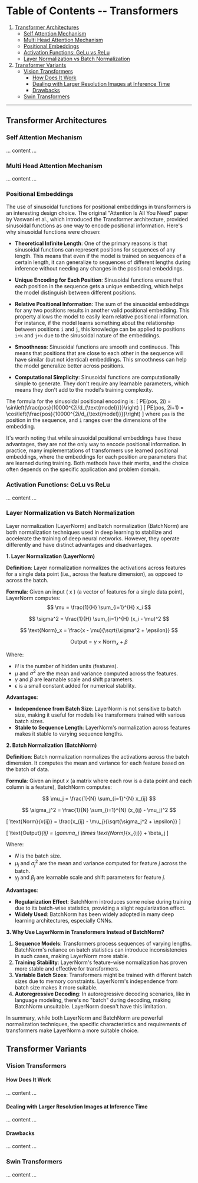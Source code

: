 # Table of Contents -- Transformers
1. [Transformer Architectures](#transformer-architectures)
   - [Self Attention Mechanism](#self-attention-mechanism)
   - [Multi Head Attention Mechanism](#multi-head-attention-mechanism)
   - [Positional Embeddings](#positional-embeddings)
   - [Activation Functions: GeLu vs ReLu](#activation-functions-gelu-vs-relu)
   - [Layer Normalization vs Batch Normalization](#layer-normalization-vs-batch-normalization)
2. [Transformer Variants](#transformer-variants)
   - [Vision Transformers](#vision-transformers)
     - [How Does It Work](#how-does-it-work)
     - [Dealing with Larger Resolution Images at Inference Time](#dealing-with-larger-resolution-images-at-inference-time)
     - [Drawbacks](#drawbacks)
   - [Swin Transformers](#swin-transformers)

---

## Transformer Architectures <a name="transformer-architectures"></a>
### Self Attention Mechanism <a name="self-attention-mechanism"></a>
... content ...

### Multi Head Attention Mechanism <a name="multi-head-attention-mechanism"></a>
... content ...

### Positional Embeddings <a name="positional-embeddings"></a>

The use of sinusoidal functions for positional embeddings in transformers is an interesting design choice. The original "Attention Is All You Need" paper by Vaswani et al., which introduced the Transformer architecture, provided sinusoidal functions as one way to encode positional information. Here's why sinusoidal functions were chosen:

- **Theoretical Infinite Length**: One of the primary reasons is that sinusoidal functions can represent positions for sequences of any length. This means that even if the model is trained on sequences of a certain length, it can generalize to sequences of different lengths during inference without needing any changes in the positional embeddings.

- **Unique Encoding for Each Position**: Sinusoidal functions ensure that each position in the sequence gets a unique embedding, which helps the model distinguish between different positions.

- **Relative Positional Information**: The sum of the sinusoidal embeddings for any two positions results in another valid positional embedding. This property allows the model to easily learn relative positional information. For instance, if the model learns something about the relationship between positions `i` and `j`, this knowledge can be applied to positions `i+k` and `j+k` due to the sinusoidal nature of the embeddings.

- **Smoothness**: Sinusoidal functions are smooth and continuous. This means that positions that are close to each other in the sequence will have similar (but not identical) embeddings. This smoothness can help the model generalize better across positions.

- **Computational Simplicity**: Sinusoidal functions are computationally simple to generate. They don't require any learnable parameters, which means they don't add to the model's training complexity.

The formula for the sinusoidal positional encoding is:
\[ PE(pos, 2i) = \sin\left(\frac{pos}{10000^{2i/d_{\text{model}}}}\right) \]
\[ PE(pos, 2i+1) = \cos\left(\frac{pos}{10000^{2i/d_{\text{model}}}}\right) \]
where `pos` is the position in the sequence, and `i` ranges over the dimensions of the embedding.

It's worth noting that while sinusoidal positional embeddings have these advantages, they are not the only way to encode positional information. In practice, many implementations of transformers use learned positional embeddings, where the embeddings for each position are parameters that are learned during training. Both methods have their merits, and the choice often depends on the specific application and problem domain.


### Activation Functions: GeLu vs ReLu <a name="activation-functions-gelu-vs-relu"></a>
... content ...

### Layer Normalization vs Batch Normalization <a name="layer-normalization-vs-batch-normalization"></a>

Layer normalization (LayerNorm) and batch normalization (BatchNorm) are both normalization techniques used in deep learning to stabilize and accelerate the training of deep neural networks. However, they operate differently and have distinct advantages and disadvantages.

**1. Layer Normalization (LayerNorm)**

**Definition**: Layer normalization normalizes the activations across features for a single data point (i.e., across the feature dimension), as opposed to across the batch.

**Formula**:
Given an input \( x \) (a vector of features for a single data point), LayerNorm computes:
$$
\mu = \frac{1}{H} \sum_{i=1}^{H} x_i
$$

$$
\sigma^2 = \frac{1}{H} \sum_{i=1}^{H} (x_i - \mu)^2
$$

$$
\text{Norm}_x = \frac{x - \mu}{\sqrt{\sigma^2 + \epsilon}}
$$

$$
\text{Output} = \gamma \times \text{Norm}_x + \beta
$$

Where:
- $H$ is the number of hidden units (features).
- $\mu$ and $\sigma^2$ are the mean and variance computed across the features.
- $\gamma$ and $\beta$ are learnable scale and shift parameters.
- $\epsilon$ is a small constant added for numerical stability.

**Advantages**:
- **Independence from Batch Size**: LayerNorm is not sensitive to batch size, making it useful for models like transformers trained with various batch sizes.
- **Stable to Sequence Length**: LayerNorm's normalization across features makes it stable to varying sequence lengths.

**2. Batch Normalization (BatchNorm)**

**Definition**: Batch normalization normalizes the activations across the batch dimension. It computes the mean and variance for each feature based on the batch of data.

**Formula**:
Given an input $x$ (a matrix where each row is a data point and each column is a feature), BatchNorm computes:

$$
\mu_j = \frac{1}{N} \sum_{i=1}^{N} x_{ij}
$$

$$
\sigma_j^2 = \frac{1}{N} \sum_{i=1}^{N} (x_{ij} - \mu_j)^2
$$

\[
\text{Norm}_{x_{ij}} = \frac{x_{ij} - \mu_j}{\sqrt{\sigma_j^2 + \epsilon}}
\]

\[
\text{Output}_{ij} = \gamma_j \times \text{Norm}_{x_{ij}} + \beta_j
\]


Where:
- $N$ is the batch size.
- $\mu_j$ and $\sigma_j^2$ are the mean and variance computed for feature $j$ across the batch.
- $\gamma_j$ and $\beta_j$ are learnable scale and shift parameters for feature $j$.

**Advantages**:
- **Regularization Effect**: BatchNorm introduces some noise during training due to its batch-wise statistics, providing a slight regularization effect.
- **Widely Used**: BatchNorm has been widely adopted in many deep learning architectures, especially CNNs.

**3. Why Use LayerNorm in Transformers Instead of BatchNorm?** 

1. **Sequence Models**: Transformers process sequences of varying lengths. BatchNorm's reliance on batch statistics can introduce inconsistencies in such cases, making LayerNorm more stable.
2. **Training Stability**: LayerNorm's feature-wise normalization has proven more stable and effective for transformers.
3. **Variable Batch Sizes**: Transformers might be trained with different batch sizes due to memory constraints. LayerNorm's independence from batch size makes it more suitable.
4. **Autoregressive Decoding**: In autoregressive decoding scenarios, like in language modeling, there's no "batch" during decoding, making BatchNorm unsuitable. LayerNorm doesn't have this limitation.

In summary, while both LayerNorm and BatchNorm are powerful normalization techniques, the specific characteristics and requirements of transformers make LayerNorm a more suitable choice.


## Transformer Variants <a name="transformer-variants"></a>
### Vision Transformers <a name="vision-transformers"></a>
#### How Does It Work <a name="how-does-it-work"></a>
... content ...

#### Dealing with Larger Resolution Images at Inference Time <a name="dealing-with-larger-resolution-images-at-inference-time"></a>
... content ...

#### Drawbacks <a name="drawbacks"></a>
... content ...

### Swin Transformers <a name="swin-transformers"></a>
... content ...

